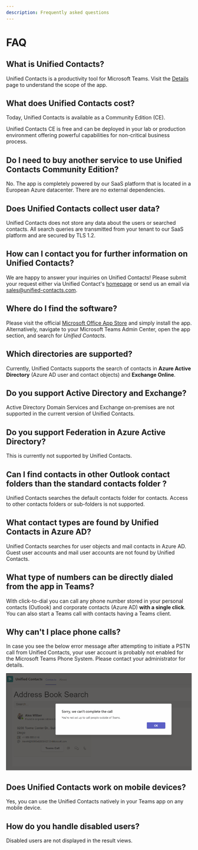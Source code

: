 ```yaml
---
description: Frequently asked questions
---
```


# FAQ

## What is Unified Contacts?

Unified Contacts is a productivity tool for Microsoft Teams. Visit the [Details](../welcome.md) page to understand the scope of the app.&#x20;

## What does Unified Contacts cost?

Today, Unified Contacts is available as a Community Edition (CE).

Unified Contacts CE is free and can be deployed in your lab or production environment offering powerful capabilities for non-critical business process.

## Do I need to buy another service to use Unified Contacts Community Edition?

No. The app is completely powered by our SaaS platform that is located in a European Azure datacenter. There are no external dependencies.

## Does Unified Contacts collect user data?


Unified Contacts does not store any data about the users or searched contacts. All search queries are transmitted from your tenant to our SaaS platform and are secured by TLS 1.2.

## How can I contact you for further information on Unified Contacts?

We are happy to answer your inquiries on Unified Contacts! Please submit your request either via Unified Contact's [homepage](https://www.glueckkanja-gab.com/en/products/unified-contacts) or send us an email via [sales@unified-contacts.com](mailto:sales@unified-contacts.com).

## Where do I find the software?

Please visit the official [Microsoft Office App Store](https://store.office.com) and simply install the app. Alternatively, navigate to your Microsoft Teams Admin Center, open the app section, and search for _Unified Contacts_.

## Which directories are supported?

Currently, Unified Contacts supports the search of contacts in **Azure Active Directory** (Azure AD user and contact objects) and **Exchange Online**.

## Do you support Active Directory and Exchange?

Active Directory Domain Services and Exchange on-premises are not supported in the current version of Unified Contacts.

## Do you support Federation in Azure Active Directory?

This is currently not supported by Unified Contacts.

## Can I find contacts in other Outlook contact folders than the standard contacts folder ?

Unified Contacts searches the default contacts folder for contacts. Access to other contacts folders or sub-folders is not supported.

## What contact types are found by Unified Contacts in Azure AD?

Unified Contacts searches for user objects and mail contacts in Azure AD. Guest user accounts and mail user accounts are not found by Unified Contacts.&#x20;

## What type of numbers can be directly dialed from the app in Teams?

With click-to-dial you can call any phone number stored in your personal contacts (Outlook) and corporate contacts (Azure AD) **with a single click**. You can also start a Teams call with contacts having a Teams client.

## Why can't I place phone calls?

In case you see the below error message after attempting to initiate a PSTN call from Unified Contacts, your user account is probably not enabled for the Microsoft Teams Phone System. Please contact your administrator for details.

![Error Message: Sorry, we can't complete the call.](<../.gitbook/assets/Picture 1.png>)

## Does Unified Contacts work on mobile devices?

Yes, you can  use the Unified Contacts natively in your Teams app on any mobile device.

## How do you handle disabled users?

Disabled users are not displayed in the result views.



